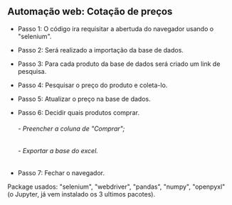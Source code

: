 ## Automação web: Cotação de preços

- Passo 1: O código ira requisitar a abertuda do navegador usando o "selenium".

- Passo 2: Será realizado a importação da base de dados.

- Passo 3: Para cada produto da base de dados será criado um link de pesquisa.

- Passo 4: Pesquisar o preço do produto e coleta-lo.

- Passo 5: Atualizar o preço na base de dados.

- Passo 6: Decidir quais produtos comprar.

  ###### - Preencher a coluna de "Comprar";

  ###### - Exportar a base do excel.

- Passo 7: Fechar o navegador.

Package usados: "selenium", "webdriver", "pandas", "numpy", "openpyxl" 
(o Jupyter, já vem instalado os 3 ultimos pacotes).